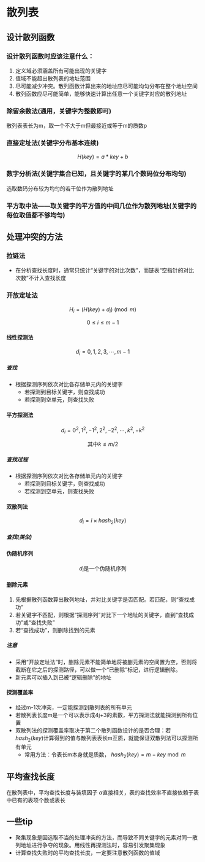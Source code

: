 # 散列表

## 设计散列函数

### 设计散列函数时应该注意什么：

1. 定义域必须涵盖所有可能出现的关键字
2. 值域不能超出散列表的地址范围
3. 尽可能减少冲突。散列函数计算出来的地址应尽可能均匀分布在整个地址空间
4. 散列函数应尽可能简单，能够快速计算出任意一个关键字对应的散列地址

### 除留余数法(通用，关键字为整数即可)

散列表表长为m，取一个不大于m但最接近或等于m的质数p

### 直接定址法(关键字分布基本连续)

$$H(key)=a*key+b$$

### 数字分析法(关键字集合已知，且关键字的某几个数码位分布均匀)

选取数码分布较为均匀的若干位作为散列地址

### 平方取中法——取关键字的平方值的中间几位作为散列地址(关键字的每位取值都不够均匀)

## 处理冲突的方法

### 拉链法

- 在分析查找长度时，通常只统计“关键字的对比次数”，而链表“空指针的对比次数”不计入查找长度

### 开放定址法

$$H_{i}=(H(key)+d_{i}) \pmod m$$

$$0\leq i \leq m-1$$

#### 线性探测法

$$d_{i}=0,1,2,3,\cdots,m-1$$

##### 查找

- 根据探测序列依次对比各存储单元内的关键字
  - 若探测到目标关键字，则查找成功
  - 若探测到空单元，则查找失败

#### 平方探测法

$$d_{i}=0^{2},1^{2},-1^{2},2^{2},-2^{2},\cdots,k^{2},-k^{2}$$

$$\text{其中}k\leq m/2$$

##### 查找过程

- 根据探测序列依次对比各存储单元内的关键字
  - 若探测到目标关键字，则查找成功
  - 若探测到空单元，则查找失败
 
#### 双散列法

$$d_{i}=i\times hash_{2}(key)$$

##### 查找(类似)

#### 伪随机序列

$$d_{i}\text{是一个伪随机序列}$$

#### 删除元素

1. 先根据散列函数算出散列地址，并对比关键字是否匹配。若匹配，则“查找成功”
2. 若关键字不匹配，则根据“探测序列”对比下一个地址的关键字，直到“查找成功”或“查找失败”
3. 若“查找成功”，则删除找到的元素

##### 注意

- 采用“开放定址法”时，删除元素不能简单地将被删元素的空间置为空，否则将截断在它之后的探测路径，可以做一个“已删除”标记，进行逻辑删除。
- 新元素可以插入到已被“逻辑删除”的地址

#### 探测覆盖率

- 经过m-1次冲突，一定能探测到散列表的所有单元
- 若散列表长度m是一个可以表示成4j+3的素数，平方探测法就能探测到所有位置
- 双散列法的探测覆盖率取决于第二个散列函数设计的是否合理：若 $hash_{2}(key)$计算得到的值与散列表表长m互质，就能保证双散列法可以探测所有单元
  - 常用方法：令表长m本身就是质数， $hash_{2}(key)=m-key\bmod m$

## 平均查找长度

在散列表中，平均查找长度与装填因子 $\alpha$直接相关，表的查找效率不直接依赖于表中已有的表项个数或表长

## 一些tip

- 聚集现象是因选取不当的处理冲突的方法，而导致不同关键字的元素对同一散列地址进行争夺的现象。用线性再探测法时，容易引发聚集现象
- 计算查找失败时的平均查找长度，一定要注意散列函数的值域
